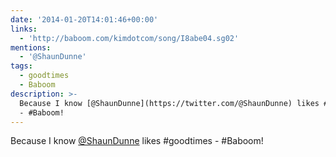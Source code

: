 ```yaml
---
date: '2014-01-20T14:01:46+00:00'
links:
  - 'http://baboom.com/kimdotcom/song/I8abe04.sg02'
mentions:
  - '@ShaunDunne'
tags:
  - goodtimes
  - Baboom
description: >-
  Because I know [@ShaunDunne](https://twitter.com/@ShaunDunne) likes #goodtimes
  - #Baboom!
---
```

Because I know [@ShaunDunne](https://twitter.com/@ShaunDunne) likes #goodtimes - #Baboom! 
